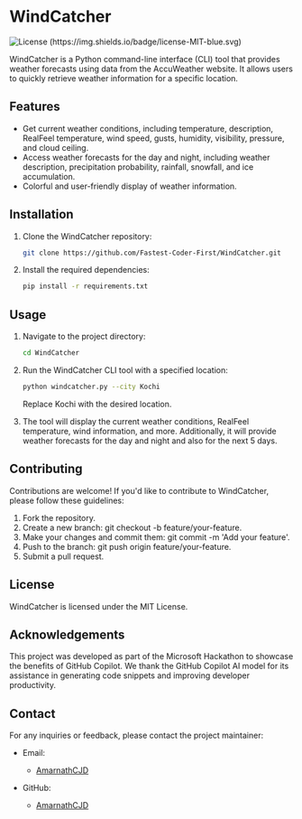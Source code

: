 # WindCatcher

![License (https://img.shields.io/badge/license-MIT-blue.svg)](LICENSE)

WindCatcher is a Python command-line interface (CLI) tool that provides weather forecasts using data from the AccuWeather website. It allows users to quickly retrieve weather information for a specific location.

## Features

- Get current weather conditions, including temperature, description, RealFeel temperature, wind speed, gusts, humidity, visibility, pressure, and cloud ceiling.
- Access weather forecasts for the day and night, including weather description, precipitation probability, rainfall, snowfall, and ice accumulation.
- Colorful and user-friendly display of weather information.

## Installation

1. Clone the WindCatcher repository:

   ```bash
   git clone https://github.com/Fastest-Coder-First/WindCatcher.git
   ```

2. Install the required dependencies:

   ```bash
   pip install -r requirements.txt
   ```

## Usage

1. Navigate to the project directory:

   ```bash
   cd WindCatcher
   ```

2. Run the WindCatcher CLI tool with a specified location:

   ```bash
   python windcatcher.py --city Kochi
   ```

   Replace Kochi with the desired location.

3. The tool will display the current weather conditions, RealFeel temperature, wind information, and more. Additionally, it will provide weather forecasts for the day and night and also for the next 5 days.

## Contributing

Contributions are welcome! If you'd like to contribute to WindCatcher, please follow these guidelines:

1. Fork the repository.
2. Create a new branch: git checkout -b feature/your-feature.
3. Make your changes and commit them: git commit -m 'Add your feature'.
4. Push to the branch: git push origin feature/your-feature.
5. Submit a pull request.

## License

WindCatcher is licensed under the MIT License.

## Acknowledgements

This project was developed as part of the Microsoft Hackathon to showcase the benefits of GitHub Copilot. We thank the GitHub Copilot AI model for its assistance in generating code snippets and improving developer productivity.

## Contact

For any inquiries or feedback, please contact the project maintainer:

- Email:
    - [AmarnathCJD](mailto:roseloverx@proton.me)

- GitHub:
    - [AmarnathCJD](github.com/AmarnathCJD)